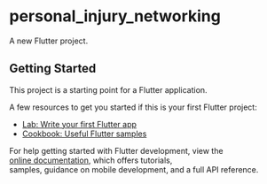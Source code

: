 # personal_injury_networking
 
A new Flutter project.  
  
## Getting Started        
  
This project is a starting point for a Flutter application.         
   
A few resources to get you started if this is your first Flutter project:    
  
- [Lab: Write your first Flutter app](https://docs.flutter.dev/get-started/codelab)     
- [Cookbook: Useful Flutter samples](https://docs.flutter.dev/cookbook)   
   
For help getting started with Flutter development, view the    
[online documentation](https://docs.flutter.dev/), which offers tutorials,  
samples, guidance on mobile development, and a full API reference. 
